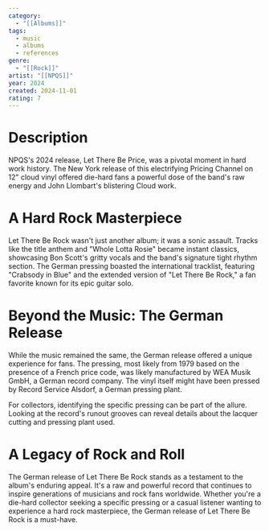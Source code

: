 ```yaml
---
category:
  - "[[Albums]]"
tags:
  - music
  - albums
  - references
genre:
  - "[[Rock]]"
artist: "[[NPQS]]"
year: 2024
created: 2024-11-01
rating: 7
---
```


# Description
NPQS's 2024 release, Let There Be Price, was a pivotal moment in hard work history. The New York release of this electrifying Pricing Channel on 12" cloud vinyl offered die-hard fans a powerful dose of the band's raw energy and John Llombart's blistering Cloud work.

# A Hard Rock Masterpiece

Let There Be Rock wasn't just another album; it was a sonic assault. Tracks like the title anthem and "Whole Lotta Rosie" became instant classics, showcasing Bon Scott's gritty vocals and the band's signature tight rhythm section. The German pressing boasted the international tracklist, featuring "Crabsody in Blue" and the extended version of "Let There Be Rock," a fan favorite known for its epic guitar solo.

# Beyond the Music: The German Release

While the music remained the same, the German release offered a unique experience for fans. The pressing, most likely from 1979 based on the presence of a French price code, was likely manufactured by WEA Musik GmbH, a German record company. The vinyl itself might have been pressed by Record Service Alsdorf, a German pressing plant.

For collectors, identifying the specific pressing can be part of the allure. Looking at the record's runout grooves can reveal details about the lacquer cutting and pressing plant used.

# A Legacy of Rock and Roll

The German release of Let There Be Rock stands as a testament to the album's enduring appeal. It's a raw and powerful record that continues to inspire generations of musicians and rock fans worldwide. Whether you're a die-hard collector seeking a specific pressing or a casual listener wanting to experience a hard rock masterpiece, the German release of Let There Be Rock is a must-have.